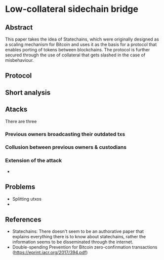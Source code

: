 # Low-collateral sidechain bridge
## Abstract
This paper takes the idea of Statechains, which were originally designed as a scaling mechanism for Bitcoin and uses it as the basis for a protocol that enables porting of tokens between blockchains. The protocol is further secured through the use of collateral that gets slashed in the case of misbehaviour.

## Protocol


## Short analysis

## Atacks
There are three
### Previous owners broadcasting their outdated txs
### Collusion between previous owners & custodians

### Extension of the attack
- 

## Problems
- Splitting utxos
- 

## References
- Statechains: There doesn't seem to be an authorative paper that explains everything there is to know about statechains, rather the information seems to be disseminated through the internet.
- Double-spending Prevention for Bitcoin zero-confirmation transactions (https://eprint.iacr.org/2017/394.pdf)


